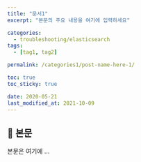 ```yaml
---
title: "문서1"
excerpt: "본문의 주요 내용을 여기에 입력하세요"

categories:
  - troubleshooting/elasticsearch
tags:
  - [tag1, tag2]

permalink: /categories1/post-name-here-1/

toc: true
toc_sticky: true

date: 2020-05-21
last_modified_at: 2021-10-09
---
```


## 🦥 본문

본문은 여기에 ...
